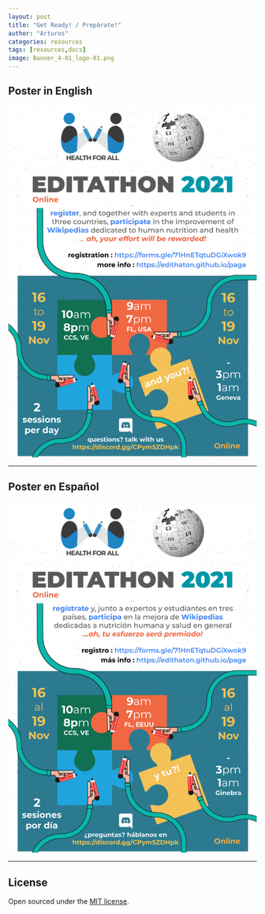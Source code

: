 ```yaml
---
layout: post
title: "Get Ready! / Prepárate!"
author: "Arturos"
categories: resources
tags: [resources,docs]
image: Banner_4-01_logo-01.png
---
```


## Poster in English

[![poster-cc-ve](assets/img/POSTER_EDITATHON_2021-English.png)](.)

---

## Poster en Español

[![poster-cc-ve](assets/img/POSTER_EDITATHON_2021-Espanol.png)](.)


---

## License

Open sourced under the [MIT license](https://github.com/edithaton/page/LICENSE.md).
